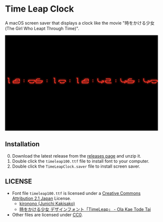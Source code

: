 # Time Leap Clock
A macOS screen saver that displays a clock like the movie "時をかける少女 (The Girl Who Leapt Through Time)".

![](image.png)

## Installation
0. Download the latest release from the [releases page](https://github.com/hoto17296/TimeLeapClock/releases) and unzip it.
0. Double click the `timeleap100.ttf` file to install font to your computer.
0. Double click the `TimeLeapClock.saver` file to install screen saver.

## LICENSE
- Font file `timeleap100.ttf` is licensed under a [Creative Commons Attribution 2.1 Japan](https://creativecommons.org/licenses/by/2.1/jp/) License.
  - [kironono (Junichi Kakisako)](http://kironono.com)
  - [時をかける少女 デザインフォント「TimeLeap」 - Ola Kae Tode Tai](http://ola.kironono.com/entry/fonts-timeleap)
- Other files are licensed under [CC0](https://creativecommons.org/publicdomain/zero/1.0/deed.ja).
